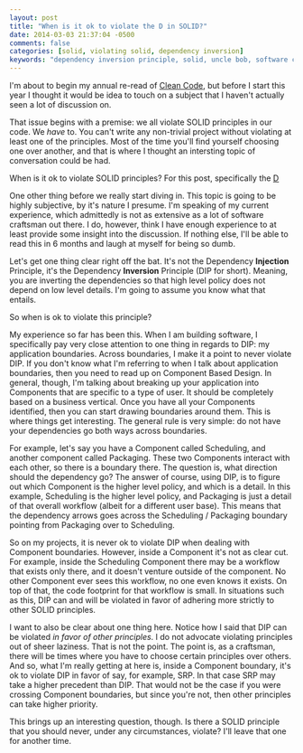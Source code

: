 ```yaml
---
layout: post
title: "When is it ok to violate the D in SOLID?"
date: 2014-03-03 21:37:04 -0500
comments: false
categories: [solid, violating solid, dependency inversion]
keywords: "dependency inversion principle, solid, uncle bob, software craftsmanship, violate"
---
```


I'm about to begin my annual re-read of [Clean Code](http://www.amazon.com/Clean-Code-Handbook-Software-Craftsmanship/dp/0132350882), but before I start this year I thought it would be idea to touch on a subject that I haven't actually seen a lot of discussion on.

That issue begins with a premise: we all violate SOLID principles in our code. We *have* to. You can't write any non-trivial project without violating at least one of the principles. Most of the time you'll find yourself choosing one over another, and that is where I thought an intersting topic of conversation could be had.

When is it ok to violate SOLID principles? For this post, specifically the [D](http://en.wikipedia.org/wiki/Dependency_inversion_principle)

<!-- more -->

One other thing before we really start diving in. This topic is going to be highly subjective, by it's nature I presume. I'm speaking of my current experience, which admittedly is not as extensive as a lot of software craftsman out there. I do, however, think I have enough experience to at least provide some insight into the discussion. If nothing else, I'll be able to read this in 6 months and laugh at myself for being so dumb.

Let's get one thing clear right off the bat. It's not the Dependency **Injection** Principle, it's the Dependency **Inversion** Principle (DIP for short). Meaning, you are inverting the dependencies so that high level policy does not depend on low level details. I'm going to assume you know what that entails.

So when is ok to violate this principle?

My experience so far has been this. When I am building software, I specifically pay very close attention to one thing in regards to DIP: my application boundaries. Across boundaries, I make it a point to never violate DIP. If you don't know what I'm referring to when I talk about application boundaries, then you need to read up on Component Based Design. In general, though, I'm talking about breaking up your application into Components that are specific to a type of user. It should be completely based on a business vertical. Once you have all your Components identified, then you can start drawing boundaries around them. This is where things get interesting. The general rule is very simple: do not have your dependencies go both ways across boundaries.

For example, let's say you have a Component called Scheduling, and another component called Packaging. These two Components interact with each other, so there is a boundary there. The question is, what direction should the dependency go? The answer of course, using DIP, is to figure out which Component is the higher level policy, and which is a detail. In this example, Scheduling is the higher level policy, and Packaging is just a detail of that overall workflow (albeit for a different user base). This means that the dependency arrows goes across the Scheduling / Packaging boundary pointing from Packaging over to Scheduling.

So on my projects, it is never ok to violate DIP when dealing with Component boundaries. However, inside a Component it's not as clear cut. For example, inside the Scheduling Component there may be a workflow that exists only there, and it doesn't venture outside of the component. No other Component ever sees this workflow, no one even knows it exists. On top of that, the code footprint for that workflow is small. In situations such as this, DIP can and will be violated in favor of adhering more strictly to other SOLID principles.

I want to also be clear about one thing here. Notice how I said that DIP can be violated *in favor of other principles*. I do not advocate violating principles out of sheer laziness. That is not the point. The point is, as a craftsman, there will be times where you have to choose certain principles over others. And so, what I'm really getting at here is, inside a Component boundary, it's ok to violate DIP in favor of say, for example, SRP. In that case SRP may take a higher precedent than DIP. That would not be the case if you were crossing Component boundaries, but since you're not, then other principles can take higher priority.

This brings up an interesting question, though. Is there a SOLID principle that you should never, under any circumstances, violate? I'll leave that one for another time.